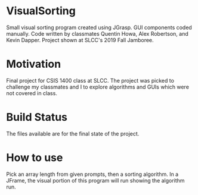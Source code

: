 # VisualSorting
Small visual sorting program created using JGrasp. GUI components coded manually. Code written by classmates Quentin Howa, Alex Robertson, and Kevin Dapper. Project shown at SLCC's 2019 Fall Jamboree.
# Motivation
Final project for CSIS 1400 class at SLCC. The project was picked to challenge my classmates and I to explore algorithms and GUIs which were not covered in class. 
# Build Status
The files available are for the final state of the project. 
# How to use
Pick an array length from given prompts, then a sorting algorithm. In a JFrame, the visual portion of this program will run showing the algorithm run.  

